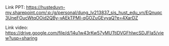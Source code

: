 Link PPT: https://husteduvn-my.sharepoint.com/:p:/g/personal/dung_lv213837_sis_hust_edu_vn/EQnuqc3UneFOucWtqOOid2QBy-vAEkTPMI-qGOZuGEvyaQ?e=4XarDZ

Link video: https://drive.google.com/file/d/14u1w43rKw57yMUTtiDVGFhlwcSDJFIa5/view?usp=sharing
